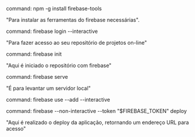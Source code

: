 ﻿command: npm -g install firebase-tools

"Para instalar as ferramentas do firebase necessárias".

command: firebase login --interactive

"Para fazer acesso ao seu repositório de projetos on-line"

command: firebase init

"Aqui é iniciado o repositório com firebase"

command: firebase serve

"É para levantar um servidor local"

command: firebase use --add --interactive

command: firebase --non-interactive --token "$FIREBASE_TOKEN" deploy

"Aqui é realizado o deploy da aplicação, retornando um endereço URL para acesso"